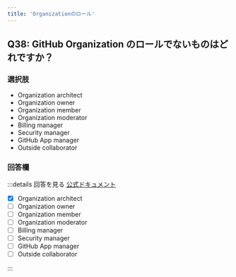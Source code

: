 ```yaml
---
title: 'Organizationのロール'
---
```


## Q38: GitHub Organization のロールでないものはどれですか？

### 選択肢

- Organization architect
- Organization owner
- Organization member
- Organization moderator
- Billing manager
- Security manager
- GitHub App manager
- Outside collaborator

### 回答欄

:::details 回答を見る
[公式ドキュメント](https://docs.github.com/ja/organizations/managing-peoples-access-to-your-organization-with-roles/roles-in-an-organization)

- [x] Organization architect
- [ ] Organization owner
- [ ] Organization member
- [ ] Organization moderator
- [ ] Billing manager
- [ ] Security manager
- [ ] GitHub App manager
- [ ] Outside collaborator

:::
